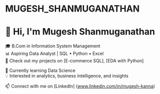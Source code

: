 # MUGESH_SHANMUGANATHAN

# 👋 Hi, I'm Mugesh Shanmuganathan

🎓 B.Com in Information System Management  
📊 Aspiring Data Analyst | SQL • Python • Excel  
📁 Check out my projects on [E-commerce SQL], [EDA with Python]

💼 Currently learning Data Science  
💡 Interested in analytics, business intelligence, and insights

📫 Connect with me on [LinkedIn] (www.linkedin.com/in/mugesh-kanna)

